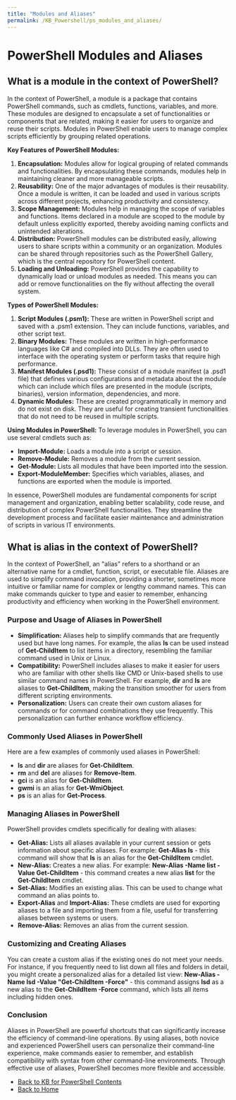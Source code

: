 ```yaml
---
title: "Modules and Aliases"
permalink: /KB_Powershell/ps_modules_and_aliases/
---
```

# PowerShell Modules and Aliases
## What is a module in the context of PowerShell?
In the context of PowerShell, a module is a package that contains PowerShell commands, such as cmdlets, functions, variables, and more. These modules are designed to encapsulate a set of functionalities or components that are related, making it easier for users to organize and reuse their scripts. Modules in PowerShell enable users to manage complex scripts efficiently by grouping related operations.

__Key Features of PowerShell Modules:__
1. __Encapsulation:__ Modules allow for logical grouping of related commands and functionalities. By encapsulating these commands, modules help in maintaining cleaner and more manageable scripts.
2. **Reusability:** One of the major advantages of modules is their reusability. Once a module is written, it can be loaded and used in various scripts across different projects, enhancing productivity and consistency.
3. **Scope Management:** Modules help in managing the scope of variables and functions. Items declared in a module are scoped to the module by default unless explicitly exported, thereby avoiding naming conflicts and unintended alterations.
4. **Distribution:** PowerShell modules can be distributed easily, allowing users to share scripts within a community or an organization. Modules can be shared through repositories such as the PowerShell Gallery, which is the central repository for PowerShell content.
5. **Loading and Unloading:** PowerShell provides the capability to dynamically load or unload modules as needed. This means you can add or remove functionalities on the fly without affecting the overall system.

**Types of PowerShell Modules:**
1. **Script Modules (.psm1):** These are written in PowerShell script and saved with a .psm1 extension. They can include functions, variables, and other script text.
2. **Binary Modules:** These modules are written in high-performance languages like C# and compiled into DLLs. They are often used to interface with the operating system or perform tasks that require high performance.
3. **Manifest Modules (.psd1):** These consist of a module manifest (a .psd1 file) that defines various configurations and metadata about the module which can include which files are presented in the module (scripts, binaries), version information, dependencies, and more.
4. **Dynamic Modules:** These are created programmatically in memory and do not exist on disk. They are useful for creating transient functionalities that do not need to be reused in multiple scripts.

**Using Modules in PowerShell:**
To leverage modules in PowerShell, you can use several cmdlets such as:
- **Import-Module:** Loads a module into a script or session.
- **Remove-Module:** Removes a module from the current session.
- **Get-Module:** Lists all modules that have been imported into the session.
- **Export-ModuleMember:** Specifies which variables, aliases, and functions are exported when the module is imported.

In essence, PowerShell modules are fundamental components for script management and organization, enabling better scalability, code reuse, and distribution of complex PowerShell functionalities. They streamline the development process and facilitate easier maintenance and administration of scripts in various IT environments.
## What is alias in the context of PowerShell?
In the context of PowerShell, an "alias" refers to a shorthand or an alternative name for a cmdlet, function, script, or executable file. Aliases are used to simplify command invocation, providing a shorter, sometimes more intuitive or familiar name for complex or lengthy command names. This can make commands quicker to type and easier to remember, enhancing productivity and efficiency when working in the PowerShell environment.

### Purpose and Usage of Aliases in PowerShell
- **Simplification:** Aliases help to simplify commands that are frequently used but have long names. For example, the alias **ls** can be used instead of **Get-ChildItem** to list items in a directory, resembling the familiar command used in Unix or Linux.
- **Compatibility:** PowerShell includes aliases to make it easier for users who are familiar with other shells like CMD or Unix-based shells to use similar command names in PowerShell. For example, **dir** and **ls** are aliases to **Get-ChildItem**, making the transition smoother for users from different scripting environments.
- **Personalization:** Users can create their own custom aliases for commands or for command combinations they use frequently. This personalization can further enhance workflow efficiency.
  
### Commonly Used Aliases in PowerShell
Here are a few examples of commonly used aliases in PowerShell:
- **ls** and **dir** are aliases for **Get-ChildItem**.
- **rm** and **del** are aliases for **Remove-Item**.
- **gci** is an alias for **Get-ChildItem**.
- **gwmi** is an alias for **Get-WmiObject**.
- **ps** is an alias for **Get-Process**.
  
### Managing Aliases in PowerShell
PowerShell provides cmdlets specifically for dealing with aliases:
- **Get-Alias:** Lists all aliases available in your current session or gets information about specific aliases. For example: **Get-Alias ls** -
this command will show that **ls** is an alias for the **Get-ChildItem** cmdlet.
- **New-Alias:** Creates a new alias. For example: **New-Alias -Name list -Value Get-ChildItem** - this command creates a new alias **list** for the **Get-ChildItem** cmdlet.
- **Set-Alias:** Modifies an existing alias. This can be used to change what command an alias points to.
- **Export-Alias** and **Import-Alias:** These cmdlets are used for exporting aliases to a file and importing them from a file, useful for transferring aliases between systems or users.
- **Remove-Alias:** Removes an alias from the current session.
  
### Customizing and Creating Aliases
You can create a custom alias if the existing ones do not meet your needs. For instance, if you frequently need to list down all files and folders in detail, you might create a personalized alias for a detailed list view: **New-Alias -Name lsd -Value "Get-ChildItem -Force"** - this command assigns **lsd** as a new alias to the **Get-ChildItem -Force** command, which lists all items including hidden ones.

### Conclusion
Aliases in PowerShell are powerful shortcuts that can significantly increase the efficiency of command-line operations. By using aliases, both novice and experienced PowerShell users can personalize their command-line experience, make commands easier to remember, and establish compatibility with syntax from other command-line environments. Through effective use of aliases, PowerShell becomes more flexible and accessible.
- [Back to KB for PowerShell Contents](https://dzmitry-h.github.io/personalbrand/KB_Powershell/)
- [Back to Home](https://dzmitry-h.github.io/personalbrand/)
